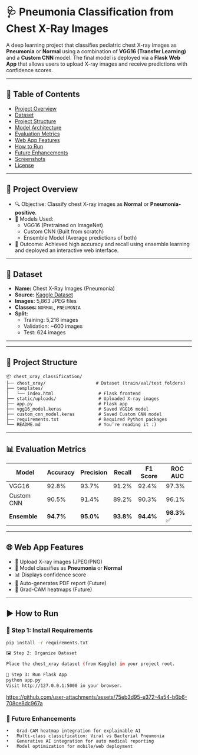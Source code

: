 # 🩺 Pneumonia Classification from Chest X-Ray Images

A deep learning project that classifies pediatric chest X-ray images as **Pneumonia** or **Normal** using a combination of **VGG16 (Transfer Learning)** and a **Custom CNN** model. The final model is deployed via a **Flask Web App** that allows users to upload X-ray images and receive predictions with confidence scores.

---

## 📌 Table of Contents

- [Project Overview](#project-overview)
- [Dataset](#dataset)
- [Project Structure](#project-structure)
- [Model Architecture](#model-architecture)
- [Evaluation Metrics](#evaluation-metrics)
- [Web App Features](#web-app-features)
- [How to Run](#how-to-run)
- [Future Enhancements](#future-enhancements)
- [Screenshots](#screenshots)
- [License](#license)

---

## 📖 Project Overview

- 🔍 Objective: Classify chest X-ray images as **Normal** or **Pneumonia-positive**.
- 🧠 Models Used: 
  - VGG16 (Pretrained on ImageNet)
  - Custom CNN (Built from scratch)
  - Ensemble Model (Average predictions of both)
- 🎯 Outcome: Achieved high accuracy and recall using ensemble learning and deployed an interactive web interface.

---

## 📁 Dataset

- **Name:** Chest X-Ray Images (Pneumonia)
- **Source:** [Kaggle Dataset](https://www.kaggle.com/datasets/paultimothymooney/chest-xray-pneumonia)
- **Images:** 5,863 JPEG files
- **Classes:** `NORMAL`, `PNEUMONIA`
- **Split:**
  - Training: 5,216 images
  - Validation: ~600 images
  - Test: 624 images

---
---

## 🧱 Project Structure

```plaintext
📦 chest_xray_classification/
├── chest_xray/                   # Dataset (train/val/test folders)
├── templates/
│   └── index.html                 # Flask frontend
├── static/uploads/                # Uploaded X-ray images
├── app.py                         # Flask app
├── vgg16_model.keras              # Saved VGG16 model
├── custom_cnn_model.keras         # Saved Custom CNN model
├── requirements.txt               # Required Python packages
└── README.md                      # You’re reading it :)
```
---

## 📊 Evaluation Metrics

| Model        | Accuracy | Precision | Recall | F1 Score | ROC AUC |
|--------------|----------|-----------|--------|----------|---------|
| VGG16        | 92.8%    | 93.7%     | 91.2%  | 92.4%    | 97.3%   |
| Custom CNN   | 90.5%    | 91.4%     | 89.2%  | 90.3%    | 96.1%   |
| **Ensemble** | **94.7%**| **95.0%** | **93.8%**| **94.4%**| **98.3%** ✅

---

## 🌐 Web App Features

- 📁 Upload X-ray images (JPEG/PNG)
- 🧠 Model classifies as **Pneumonia** or **Normal**
- 📊 Displays confidence score
- 📄 Auto-generates PDF report (Future)
- 🧪 Grad-CAM heatmaps (Future)

---

## ▶️ How to Run

### 🔧 Step 1: Install Requirements
```bash
pip install -r requirements.txt

🖼 Step 2: Organize Dataset

Place the chest_xray dataset (from Kaggle) in your project root.

🚀 Step 3: Run Flask App
python app.py
Visit http://127.0.0.1:5000 in your browser.
```


https://github.com/user-attachments/assets/75eb3d95-e372-4a54-b6b6-708ce8dc967a


### 🚀 Future Enhancements
	•	Grad-CAM heatmap integration for explainable AI
	•	Multi-class classification: Viral vs Bacterial Pneumonia
	•	Generative AI integration for auto medical reporting
	•	Model optimization for mobile/web deployment
